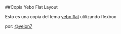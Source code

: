 ##Copia Yebo Flat Layout

Esto es una copia del tema [yebo flat](http://peterfinlan.com/yebo-flat-layout) utilizando flexbox

por: [@yeion7](www.twitter.com/yeion7)
